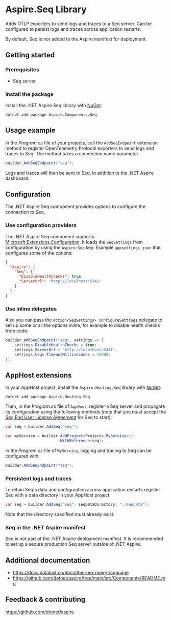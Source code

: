 # Aspire.Seq Library

Adds OTLP exporters to send logs and traces to a Seq server. Can be configured to persist logs and traces across application restarts.

By default, Seq is not added to the Aspire manifest for deployment.

## Getting started

### Prerequisites

- Seq server

### Install the package

Install the .NET Aspire Seq library with [NuGet](https://www.nuget.org):

```dotnetcli
dotnet add package Aspire.Components.Seq
```

## Usage example

In the _Program.cs_ file of your projects, call the `AddSeqEndpoint` extension method to register OpenTelemetry Protocol exporters to send logs and traces to Seq. The method takes a connection name parameter.

```csharp
builder.AddSeqEndpoint("seq");
```

Logs and traces will then be sent to Seq, in addition to the .NET Aspire dashboard.

## Configuration

The .NET Aspire Seq component provides options to configure the connection to Seq.

### Use configuration providers

The .NET Aspire Seq component supports [Microsoft.Extensions.Configuration](https://learn.microsoft.com/dotnet/api/microsoft.extensions.configuration). It loads the `SeqSettings` from configuration by using the `Aspire:Seq` key. Example `appsettings.json` that configures some of the options:

```json
{
  "Aspire": {
    "Seq": {
      "DisableHealthChecks": true,
      "ServerUrl": "http://localhost:5341"
    }
  }
}
```

### Use inline delegates

Also you can pass the `Action<SeqSettings> configureSettings` delegate to set up some or all the options inline, for example to disable health checks from code:

```csharp
builder.AddSeqEndpoint("seq", settings => {
    settings.DisableHealthChecks = true;
    settings.ServerUrl = "http://localhost:5341";
    settings.Logs.TimeoutMilliseconds = 10000;
});
```

## AppHost extensions

In your AppHost project, install the `Aspire.Hosting.Seq` library with [NuGet](https://www.nuget.org):

```dotnetcli
dotnet add package Aspire.Hosting.Seq
```

Then, in the _Program.cs_ file of `AppHost`, register a Seq server and propagate its configuration using the following methods (note that you must accept the [Seq End User License Agreement](https://datalust.co/doc/eula-current.pdf) for Seq to start):

```csharp
var seq = builder.AddSeq("seq");

var myService = builder.AddProject<Projects.MyService>()
                       .WithReference(seq);
```

In the _Program.cs_ file of `MyService`, logging and tracing to Seq can be configured with:

```csharp
builder.AddSeqEndpoint("seq");
```

### Persistent logs and traces

To retain Seq's data and configuration across application restarts register Seq with a data directory in your AppHost project.

```csharp
var seq = builder.AddSeq("seq", seqDataDirectory: "./seqdata");
```

Note that the directory specified must already exist.

### Seq in the .NET Aspire manifest

Seq is not part of the .NET Aspire deployment manifest. It is recommended to set up a secure production Seq server outside of .NET Aspire.

## Additional documentation

* https://docs.datalust.co/docs/the-seq-query-language
* https://github.com/dotnet/aspire/tree/main/src/Components/README.md

## Feedback & contributing

https://github.com/dotnet/aspire
